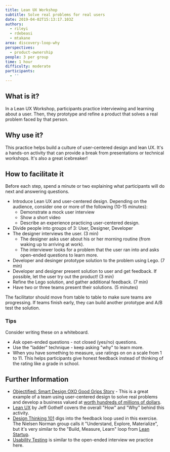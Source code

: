 ```yaml
---
title: Lean UX Workshop
subtitle: Solve real problems for real users
date: 2019-04-02T15:13:17.103Z
authors:
  - rileyi
  - rdebeasi
  - mtakane
area: discovery-loop-why
perspectives:
  - product-ownership
people: 3 per group
time: 1 hour
difficulty: moderate
participants:
  - ''
---
```

## What is it? 

In a Lean UX Workshop, participants practice interviewing and learning about a user. Then, they prototype and refine a product that solves a real problem faced by that person. 

## Why use it? 

This practice helps build a culture of user-centered design and lean UX. It's a hands-on activity that can provide a break from presentations or technical workshops. It's also a great icebreaker!

## How to facilitate it

Before each step, spend a minute or two explaining what participants will do next and answering questions.

- Introduce Lean UX and user-centered design. Depending on the audience, consider one or more of the following (10-15 minutes):
  - Demonstrate a mock user interview
  - Show a short video
  - Describe an experience practicing user-centered design.
- Divide people into groups of 3: User, Designer, Developer
- The designer interviews the user. (3 min)
    - The designer asks user about his or her morning routine (from waking up to arriving at work).
  - The interviewer looks for a problem that the user ran into and asks open-ended questions to learn more.
- Developer and desinger prototype solution to the problem using Lego. (7 min)
- Developer and designer present solution to user and get feedback. If possible, let the user try out the product! (3 min)
- Refine the Lego solution, and gather additional feedback. (7 min)
- Have two or three teams present their solutions. (5 minutes)

The facilitator should move from table to table to make sure teams are progressing. If teams finish early, they can build another prototype and A/B test the solution.

### Tips

Consider writing these on a whiteboard.

- Ask open-ended questions - not closed (yes/no) questions.
- Use the "ladder" technique - keep asking "why" to learn more.
- When you have something to measure, use ratings on on a scale from 1 to 11. This helps participants give honest feedback instead of thinking of the rating like a grade in school.

## Further Information

- [Objectified: Smart Design OXO Good Grips Story](https://vimeo.com/106963722) - This is a great example of a team using user-centered design to solve real problems and develop a business valued at [worth hundreds of millions of dollars](https://web.archive.org/web/20161009174354/http://www.investopedia.com/stock-analysis/2010/helen-of-troys-winning-acquisitions-hele-npk-lcut-nc-jah0706.aspx).
- [Lean UX](https://www.jeffgothelf.com/lean-ux-book/) by Jeff Gothelf covers the overall "How" and "Why" behind this activity.
- [Design Thinking 101](https://www.nngroup.com/articles/design-thinking/) digs into the feedback loop used in this exercise. The Nielsen Norman group calls it "Understand, Explore, Materialize", but it's very similar to the "Build, Measure, Learn" loop from [Lean Startup](http://theleanstartup.com/).
- [Usability Testing](https://openpracticelibrary.com/practice/usability-testing/) is similar to the open-ended interview we practice here.
